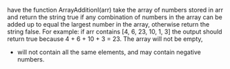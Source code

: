 have the function ArrayAdditionI(arr) take the array of numbers stored in arr and return the string true if any combination of numbers in the array can be added up to equal the largest number in the array, otherwise return the string false. For example: if arr contains [4, 6, 23, 10, 1, 3] the output should return true because 4 + 6 + 10 + 3 = 23. The array will not be empty,
*  will not contain all the same elements, and may contain negative numbers.           
